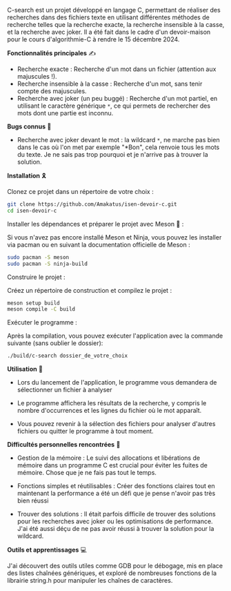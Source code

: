 C-search est un projet développé en langage C, permettant de réaliser des recherches dans des fichiers texte en utilisant différentes méthodes de recherche telles que la recherche exacte, la recherche insensible à la casse, et la recherche avec joker. Il a été fait dans le cadre d'un devoir-maison pour le cours d'algorithmie-C à rendre le 15 décembre 2024.

**Fonctionnalités principales** :writing_hand:

* Recherche exacte : Recherche d'un mot dans un fichier (attention aux majuscules !).
* Recherche insensible à la casse : Recherche d'un mot, sans tenir compte des majuscules.
* Recherche avec joker (un peu buggé) : Recherche d'un mot partiel, en utilisant le caractère générique `*`, ce qui permets de rechercher des mots dont une partie est inconnu.

**Bugs connus** :bug:

* Recherche avec joker devant le mot : la wildcard `*`, ne marche pas bien dans le cas où l'on met par exemple "*Bon", cela renvoie tous les mots du texte. Je ne sais pas trop pourquoi et je n'arrive pas à trouver la solution.

**Installation** :reminder_ribbon:

Clonez ce projet dans un répertoire de votre choix :

```bash
git clone https://github.com/Amakatus/isen-devoir-c.git
cd isen-devoir-c
```

Installer les dépendances et préparer le projet avec Meson :dizzy: :

Si vous n'avez pas encore installé Meson et Ninja, vous pouvez les installer via pacman ou en suivant la documentation officielle de Meson :

```bash 
sudo pacman -S meson
sudo pacman -S ninja-build
```

Construire le projet :

Créez un répertoire de construction et compilez le projet :

```bash
meson setup build
meson compile -C build
```

Exécuter le programme :

Après la compilation, vous pouvez exécuter l'application avec la commande suivante (sans oublier le dossier):

```bash
./build/c-search dossier_de_votre_choix
```

**Utilisation** :bust_in_silhouette:

- Lors du lancement de l'application, le programme vous demandera de sélectionner un fichier à analyser

- Le programme affichera les résultats de la recherche, y compris le nombre d'occurrences et les lignes du fichier où le mot apparaît.

- Vous pouvez revenir à la sélection des fichiers pour analyser d'autres fichiers ou quitter le programme à tout moment.

**Difficultés personnelles rencontrées** :climbing:

- Gestion de la mémoire : Le suivi des allocations et libérations de mémoire dans un programme C est crucial pour éviter les fuites de mémoire. Chose que je ne fais pas tout le temps.

- Fonctions simples et réutilisables : Créer des fonctions claires tout en maintenant la performance a été un défi que je pense n'avoir pas très bien réussi

- Trouver des solutions : Il était parfois difficile de trouver des solutions pour les recherches avec joker ou les optimisations de performance. J'ai été aussi déçu de ne pas avoir réussi à trouver la solution pour la wildcard.

**Outils et apprentissages** :computer:

J'ai découvert des outils utiles comme GDB pour le débogage, mis en place des listes chaînées génériques, et exploré de nombreuses fonctions de la librairie string.h pour manipuler les chaînes de caractères.